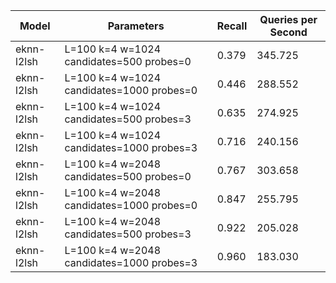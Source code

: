 |Model|Parameters|Recall|Queries per Second|
|---|---|---|---|
|eknn-l2lsh|L=100 k=4 w=1024 candidates=500 probes=0|0.379|345.725|
|eknn-l2lsh|L=100 k=4 w=1024 candidates=1000 probes=0|0.446|288.552|
|eknn-l2lsh|L=100 k=4 w=1024 candidates=500 probes=3|0.635|274.925|
|eknn-l2lsh|L=100 k=4 w=1024 candidates=1000 probes=3|0.716|240.156|
|eknn-l2lsh|L=100 k=4 w=2048 candidates=500 probes=0|0.767|303.658|
|eknn-l2lsh|L=100 k=4 w=2048 candidates=1000 probes=0|0.847|255.795|
|eknn-l2lsh|L=100 k=4 w=2048 candidates=500 probes=3|0.922|205.028|
|eknn-l2lsh|L=100 k=4 w=2048 candidates=1000 probes=3|0.960|183.030|

